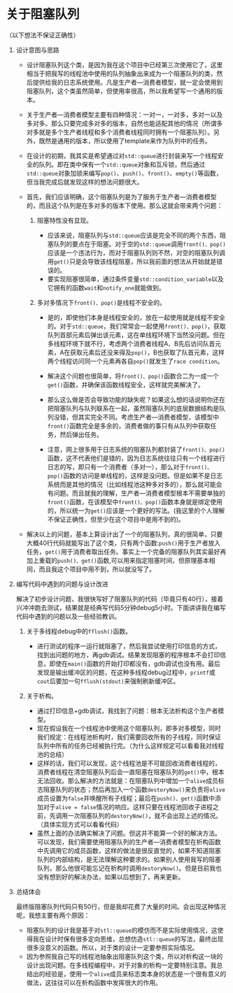 # 关于阻塞队列

（以下想法不保证正确性）

1. 设计意图与思路

   - 设计阻塞队列这个类，是因为我在这个项目中已经第三次使用它了，这里相当于把我写的线程池中使用的队列抽象出来成为一个阻塞队列的类，然后提供给我的日志系统使用。凡是生产者—消费者模型，就一定会使用到阻塞队列，这个类虽然简单，但使用率很高，所以我希望写一个通用的版本。

   - 关于生产者—消费者模型主要有四种情况：一对一，一对多，多对一以及多对多。那么只要完成多对多的版本，自然也能适配其他的情况（所谓多对多就是多个生产者线程和多个消费者线程同时拥有一个阻塞队列）。另外，既然是通用的版本，所以使用了template来作为队列中的任务。

   - 在设计的初期，我其实是希望通过对`std::queue`进行封装来写一个线程安全的队列。即在类中保有一个`std::queue`对象和互斥锁，然后通过`std::queue`对象加锁来编写`pop()`、`push()`、`front()`、`empty()`等函数，但当我完成后就发现这样的想法问题很大。

   - 首先，我们应该明确，这个阻塞队列是为了服务于生产者—消费者模型的，而且这个队列是在多对多的版本下使用。那么这就会带来两个问题：

     1. 阻塞特性没有显现。
        - 应该来说，阻塞队列与`std::queue`应该是完全不同的两个东西，阻塞队列的要点在于阻塞。对于空的`std::queue`调用`front()、pop()`应该是一个违法行为，而对于阻塞队列则不然，对空的阻塞队列调用`get()`只是会导致该线程阻塞，所以我前面的想法从开始就是错误的。
        - 要实现阻塞很简单，通过条件变量`std::condition_variable`以及它拥有的函数`wait`和`notify_one`就能做到。

     2. 多对多情况下`front()、pop()`是线程不安全的。

        - 是的，即使他们本身是线程安全的，放在一起使用就是线程不安全的。对于`std::queue`，我们常常会一起使用`front()、pop()`，获取队列首部元素后弹出该元素，这在单线程环境下当然没问题。但在多线程环境下就不行，考虑两个消费者线程A、B先后访问队首元素，A在获取元素后还没来得及`pop()`，B也获取了队首元素，这样两个线程访问同一个元素再各自`pop()`就发生了`race condition`。

        - 解决这个问题也很简单，将`front()、pop()`函数合二为一成一个`get()`函数，并确保该函数线程安全，这样就完美解决了。
        - 那么这么做是否会导致功能的缺失呢？如果这么想的话说明你还在把阻塞队列与队列联系在一起，虽然阻塞队列的底层数据结构是队列没错，但其实完全不同。考虑生产者—消费者模型，该模型中`front()`函数完全是多余的，消费者做的事只有从队列中获取任务，然后弹出任务。
        - 注意，网上很多用于日志系统的阻塞队列都封装了`front()、pop()`函数，这不代表他们是错的，因为日志系统往往只有一个线程进行日志的写，即只有一个消费者（多对一），那么对于`front()、pop()`函数的访问是单线程的，这样是没问题。但是如果不是日志系统而是其他的情况（比如线程池这种多对多的），那么就可能会有问题。而且就我的理解，生产者—消费者模型根本不需要单独的`front()`函数，在该模型中`front()、pop()`函数本身就是绑定使用的，所以统一为`get()`应该是一个更好的写法。(我这里的个人理解不保证正确性，但至少在这个项目中是用不到的)。

   - 解决以上的问题，基本上算设计出了一个的阻塞队列，真的很简单，只要大概40行代码就能写出了这个类，只有两个函数:`push()`用于生产者放入任务，`get()`用于消费者取出任务。事实上一个完备的阻塞队列其实最好再加上重载的`push()、get()`函数,可以用来指定阻塞时间，但原理基本相同，而且我这个项目中用不到，所以就没写了。

2. 编写代码中遇到的问题与设计改进

   解决了初步设计问题，我很快写好了阻塞队列的代码（毕竟只有40行），接着兴冲冲跑去测试，结果就是经典写代码5分钟debug5小时。下面讲讲我在编写代码中遇到的问题以及一些经验教训。

   1. 关于多线程debug中的`fflush()`函数。

      - 进行测试的程序一运行就阻塞了，然后我尝试使用打印信息的方式，找到出问题的地方，再gdb调试。结果发现阻塞的程序根本不会打印信息，即使在`main()`函数的开始打印都没有，gdb调试也没有用。最后发现是输出缓冲区的问题，在这种多线程debug过程中，`printf`或`cout`后要加一句`fflush(stdout)`来强制刷新缓冲区。
   2. 关于析构。
      - 通过打印信息+gdb调试，我找到了问题：根本无法析构这个生产者模型。
      - 现在假设我在一个线程池中使用这个阻塞队列，即多对多模型，同时我们规定：在线程池析构时，我们需要回收所有的子线程，同时保证队列中所有的任务已经被执行完。（为什么这样规定可以看看我对线程池的总结）
      - 这样的话，我们可以发现，这个线程池是不可能回收消费者线程的，消费者线程在清空阻塞队列后会一直阻塞在阻塞队列的`get()`中，根本无法回收。那么解决的方法就是：在阻塞队列中增加一个`alive`成员标志阻塞队列的状态；然后再加入一个函数`destoryNow()`来负责将`alive`成员设置为`false`并唤醒所有子线程；最后在`push()、get()`函数中添加对于`alive = false`情况的响应。这样只要在线程池回收子进程之前，先调用一次阻塞队列的`destoryNow()`，就不会出现上述的情况。（具体实现方式可以看看代码）
      - 虽然上面的办法确实解决了问题。但这并不能算一个好的解决方法。可以发现，我们需要使用阻塞队列的生产者—消费者模型在析构函数中先调用它的成员函数，这样的做法是很反直觉的，如果不知道阻塞队列的内部结构，是无法理解这种要求的。如果别人使用我写的阻塞队列，那么他很可能忘记在析构时调用`destoryNow()`。但是目前我也没有想到好的解决办法，如果以后想到了，再来更新。
   
2. 总结体会

   最终版阻塞队列代码只有50行，但是我却花费了大量的时间。会出现这种情况呢，我想主要有两个原因：

   - 阻塞队列的设计我是基于对`stl::queue`的模仿而不是实际使用情况，这使得我在设计时保有很多定向思维，总想仿造`stl::queue`的写法，最终出现很多没意义的函数。所以，对于类的设计一定要参照实际情况。
   - 因为参照我自己写的线程池抽象出阻塞队列这个类，所以对析构这一块的设计出现问题。在多线程编程中，对于对象的析构一定要特别注意。我总结出的经验是，使用一个`alive`成员来标志类本身的状态是一个很有意义的做法，这往往可以在析构函数中发挥很大的作用。

